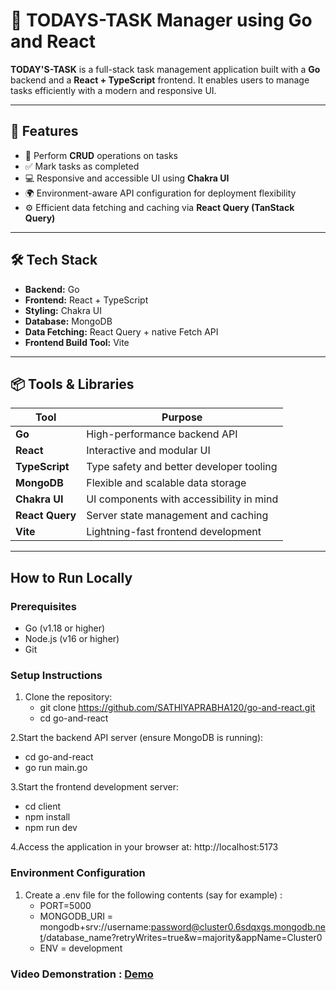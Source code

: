 # 📅 TODAYS-TASK Manager using Go and React

**TODAY'S-TASK** is a full-stack task management application built with a **Go** backend and a **React + TypeScript** frontend. It enables users to manage tasks efficiently with a modern and responsive UI.

---

## 🚀 Features

- 📝 Perform **CRUD** operations on tasks  
- ✅ Mark tasks as completed  
- 💻 Responsive and accessible UI using **Chakra UI**  
- 🌍 Environment-aware API configuration for deployment flexibility  
- ⚙️ Efficient data fetching and caching via **React Query (TanStack Query)**  

---

## 🛠️ Tech Stack

- **Backend:** Go  
- **Frontend:** React + TypeScript  
- **Styling:** Chakra UI  
- **Database:** MongoDB  
- **Data Fetching:** React Query + native Fetch API  
- **Frontend Build Tool:** Vite  

---

## 📦 Tools & Libraries

| Tool            | Purpose                                  |
|-----------------|------------------------------------------|
| **Go**          | High-performance backend API             |
| **React**       | Interactive and modular UI               |
| **TypeScript**  | Type safety and better developer tooling |
| **MongoDB**     | Flexible and scalable data storage       |
| **Chakra UI**   | UI components with accessibility in mind |
| **React Query** | Server state management and caching      |
| **Vite**        | Lightning-fast frontend development      |

---

## How to Run Locally

### Prerequisites

- Go (v1.18 or higher)  
- Node.js (v16 or higher)  
- Git  

### Setup Instructions

1. Clone the repository:
   - git clone https://github.com/SATHIYAPRABHA120/go-and-react.git
   - cd go-and-react

2.Start the backend API server (ensure MongoDB is running):
  - cd go-and-react
  - go run main.go

3.Start the frontend development server:
  - cd client
  - npm install
  - npm run dev

4.Access the application in your browser at: http://localhost:5173

### Environment Configuration
1. Create a .env file for the following contents (say for example) :
    - PORT=5000
    - MONGODB_URI = mongodb+srv://username:password@cluster0.6sdqxgs.mongodb.net/database_name?retryWrites=true&w=majority&appName=Cluster0
    - ENV = development

### Video Demonstration : [Demo](https://drive.google.com/file/d/1SbqLjRBduqNKe-1cQg9OiXs6QI4ebzIN/view?usp=sharing)

   
